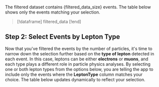 The filtered dataset contains {filtered_data_size} events. The table below shows only the events matching your selection.

> [!dataframe]
filtered_data
> [!end]

## Step 2: Select Events by Lepton Type
Now that you've filtered the events by the number of particles, it's time to narrow down the selection further based on the **type of lepton** detected in each event. In this case, leptons can be either **electrons** or **muons**, and each type plays a different role in particle physics analyses. By selecting one or both lepton types from the options below, you are telling the app to include only the events where the **LeptonType** column matches your choice. The table below updates dynamically to reflect your selection.
    